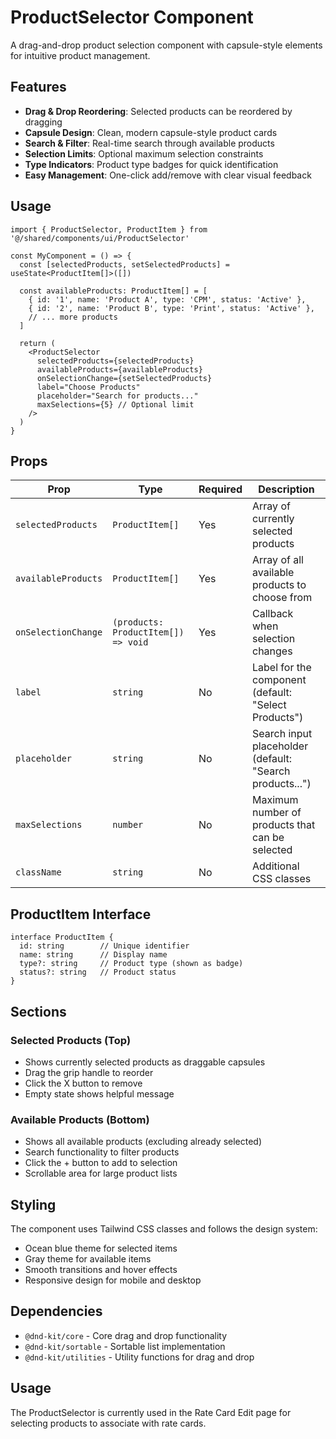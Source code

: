 # ProductSelector Component

A drag-and-drop product selection component with capsule-style elements for intuitive product management.

## Features

- **Drag & Drop Reordering**: Selected products can be reordered by dragging
- **Capsule Design**: Clean, modern capsule-style product cards
- **Search & Filter**: Real-time search through available products
- **Selection Limits**: Optional maximum selection constraints
- **Type Indicators**: Product type badges for quick identification
- **Easy Management**: One-click add/remove with clear visual feedback

## Usage

```tsx
import { ProductSelector, ProductItem } from '@/shared/components/ui/ProductSelector'

const MyComponent = () => {
  const [selectedProducts, setSelectedProducts] = useState<ProductItem[]>([])
  
  const availableProducts: ProductItem[] = [
    { id: '1', name: 'Product A', type: 'CPM', status: 'Active' },
    { id: '2', name: 'Product B', type: 'Print', status: 'Active' },
    // ... more products
  ]

  return (
    <ProductSelector
      selectedProducts={selectedProducts}
      availableProducts={availableProducts}
      onSelectionChange={setSelectedProducts}
      label="Choose Products"
      placeholder="Search for products..."
      maxSelections={5} // Optional limit
    />
  )
}
```

## Props

| Prop | Type | Required | Description |
|------|------|----------|-------------|
| `selectedProducts` | `ProductItem[]` | Yes | Array of currently selected products |
| `availableProducts` | `ProductItem[]` | Yes | Array of all available products to choose from |
| `onSelectionChange` | `(products: ProductItem[]) => void` | Yes | Callback when selection changes |
| `label` | `string` | No | Label for the component (default: "Select Products") |
| `placeholder` | `string` | No | Search input placeholder (default: "Search products...") |
| `maxSelections` | `number` | No | Maximum number of products that can be selected |
| `className` | `string` | No | Additional CSS classes |

## ProductItem Interface

```tsx
interface ProductItem {
  id: string        // Unique identifier
  name: string      // Display name
  type?: string     // Product type (shown as badge)
  status?: string   // Product status
}
```

## Sections

### Selected Products (Top)
- Shows currently selected products as draggable capsules
- Drag the grip handle to reorder
- Click the X button to remove
- Empty state shows helpful message

### Available Products (Bottom)
- Shows all available products (excluding already selected)
- Search functionality to filter products
- Click the + button to add to selection
- Scrollable area for large product lists

## Styling

The component uses Tailwind CSS classes and follows the design system:
- Ocean blue theme for selected items
- Gray theme for available items
- Smooth transitions and hover effects
- Responsive design for mobile and desktop

## Dependencies

- `@dnd-kit/core` - Core drag and drop functionality
- `@dnd-kit/sortable` - Sortable list implementation
- `@dnd-kit/utilities` - Utility functions for drag and drop

## Usage

The ProductSelector is currently used in the Rate Card Edit page for selecting products to associate with rate cards.